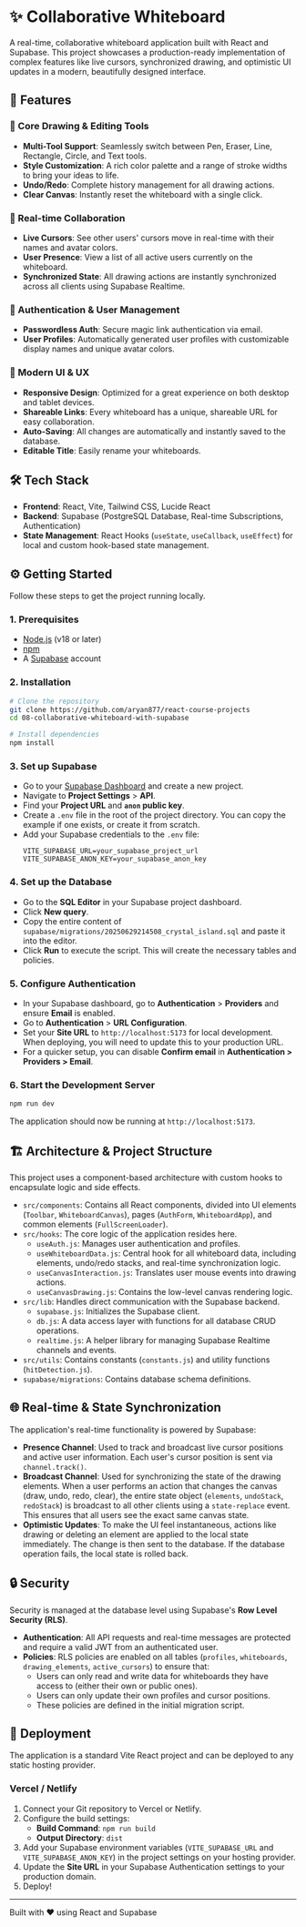 # ✨ Collaborative Whiteboard

A real-time, collaborative whiteboard application built with React and Supabase. This project showcases a production-ready implementation of complex features like live cursors, synchronized drawing, and optimistic UI updates in a modern, beautifully designed interface.

## 🚀 Features

### 🎨 Core Drawing & Editing Tools

- **Multi-Tool Support**: Seamlessly switch between Pen, Eraser, Line, Rectangle, Circle, and Text tools.
- **Style Customization**: A rich color palette and a range of stroke widths to bring your ideas to life.
- **Undo/Redo**: Complete history management for all drawing actions.
- **Clear Canvas**: Instantly reset the whiteboard with a single click.

### 👥 Real-time Collaboration

- **Live Cursors**: See other users' cursors move in real-time with their names and avatar colors.
- **User Presence**: View a list of all active users currently on the whiteboard.
- **Synchronized State**: All drawing actions are instantly synchronized across all clients using Supabase Realtime.

### 🔐 Authentication & User Management

- **Passwordless Auth**: Secure magic link authentication via email.
- **User Profiles**: Automatically generated user profiles with customizable display names and unique avatar colors.

### 📱 Modern UI & UX

- **Responsive Design**: Optimized for a great experience on both desktop and tablet devices.
- **Shareable Links**: Every whiteboard has a unique, shareable URL for easy collaboration.
- **Auto-Saving**: All changes are automatically and instantly saved to the database.
- **Editable Title**: Easily rename your whiteboards.

## 🛠️ Tech Stack

- **Frontend**: React, Vite, Tailwind CSS, Lucide React
- **Backend**: Supabase (PostgreSQL Database, Real-time Subscriptions, Authentication)
- **State Management**: React Hooks (`useState`, `useCallback`, `useEffect`) for local and custom hook-based state management.

## ⚙️ Getting Started

Follow these steps to get the project running locally.

### 1. Prerequisites

- [Node.js](https://nodejs.org/) (v18 or later)
- [npm](https://www.npmjs.com/)
- A [Supabase](https://supabase.com/) account

### 2. Installation

```bash
# Clone the repository
git clone https://github.com/aryan877/react-course-projects
cd 08-collaborative-whiteboard-with-supabase

# Install dependencies
npm install
```

### 3. Set up Supabase

- Go to your [Supabase Dashboard](https://app.supabase.com) and create a new project.
- Navigate to **Project Settings** > **API**.
- Find your **Project URL** and **`anon` public key**.
- Create a `.env` file in the root of the project directory. You can copy the example if one exists, or create it from scratch.
- Add your Supabase credentials to the `.env` file:
  ```env
  VITE_SUPABASE_URL=your_supabase_project_url
  VITE_SUPABASE_ANON_KEY=your_supabase_anon_key
  ```

### 4. Set up the Database

- Go to the **SQL Editor** in your Supabase project dashboard.
- Click **New query**.
- Copy the entire content of `supabase/migrations/20250629214508_crystal_island.sql` and paste it into the editor.
- Click **Run** to execute the script. This will create the necessary tables and policies.

### 5. Configure Authentication

- In your Supabase dashboard, go to **Authentication** > **Providers** and ensure **Email** is enabled.
- Go to **Authentication** > **URL Configuration**.
- Set your **Site URL** to `http://localhost:5173` for local development. When deploying, you will need to update this to your production URL.
- For a quicker setup, you can disable **Confirm email** in **Authentication > Providers > Email**.

### 6. Start the Development Server

```bash
npm run dev
```

The application should now be running at `http://localhost:5173`.

## 🏗️ Architecture & Project Structure

This project uses a component-based architecture with custom hooks to encapsulate logic and side effects.

- `src/components`: Contains all React components, divided into UI elements (`Toolbar`, `WhiteboardCanvas`), pages (`AuthForm`, `WhiteboardApp`), and common elements (`FullScreenLoader`).
- `src/hooks`: The core logic of the application resides here.
  - `useAuth.js`: Manages user authentication and profiles.
  - `useWhiteboardData.js`: Central hook for all whiteboard data, including elements, undo/redo stacks, and real-time synchronization logic.
  - `useCanvasInteraction.js`: Translates user mouse events into drawing actions.
  - `useCanvasDrawing.js`: Contains the low-level canvas rendering logic.
- `src/lib`: Handles direct communication with the Supabase backend.
  - `supabase.js`: Initializes the Supabase client.
  - `db.js`: A data access layer with functions for all database CRUD operations.
  - `realtime.js`: A helper library for managing Supabase Realtime channels and events.
- `src/utils`: Contains constants (`constants.js`) and utility functions (`hitDetection.js`).
- `supabase/migrations`: Contains database schema definitions.

## 🌐 Real-time & State Synchronization

The application's real-time functionality is powered by Supabase:

- **Presence Channel**: Used to track and broadcast live cursor positions and active user information. Each user's cursor position is sent via `channel.track()`.
- **Broadcast Channel**: Used for synchronizing the state of the drawing elements. When a user performs an action that changes the canvas (draw, undo, redo, clear), the entire state object (`elements`, `undoStack`, `redoStack`) is broadcast to all other clients using a `state-replace` event. This ensures that all users see the exact same canvas state.
- **Optimistic Updates**: To make the UI feel instantaneous, actions like drawing or deleting an element are applied to the local state immediately. The change is then sent to the database. If the database operation fails, the local state is rolled back.

## 🔒 Security

Security is managed at the database level using Supabase's **Row Level Security (RLS)**.

- **Authentication**: All API requests and real-time messages are protected and require a valid JWT from an authenticated user.
- **Policies**: RLS policies are enabled on all tables (`profiles`, `whiteboards`, `drawing_elements`, `active_cursors`) to ensure that:
  - Users can only read and write data for whiteboards they have access to (either their own or public ones).
  - Users can only update their own profiles and cursor positions.
  - These policies are defined in the initial migration script.

## 🚀 Deployment

The application is a standard Vite React project and can be deployed to any static hosting provider.

### Vercel / Netlify

1. Connect your Git repository to Vercel or Netlify.
2. Configure the build settings:
   - **Build Command**: `npm run build`
   - **Output Directory**: `dist`
3. Add your Supabase environment variables (`VITE_SUPABASE_URL` and `VITE_SUPABASE_ANON_KEY`) in the project settings on your hosting provider.
4. Update the **Site URL** in your Supabase Authentication settings to your production domain.
5. Deploy!

---

Built with ❤️ using React and Supabase
